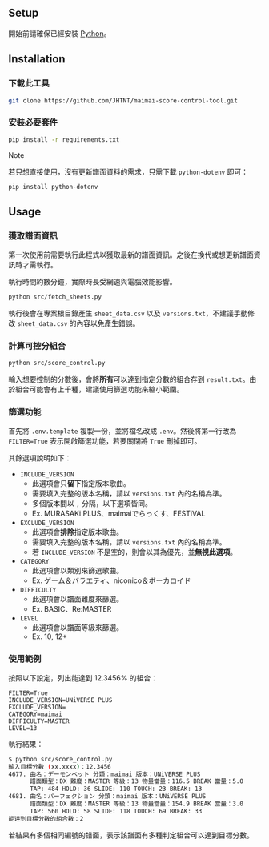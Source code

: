 ## Setup

開始前請確保已經安裝 [Python](https://www.python.org/)。

## Installation

### 下載此工具

```bash
git clone https://github.com/JHTNT/maimai-score-control-tool.git
```

### 安裝必要套件

```bash
pip install -r requirements.txt
```

> [!Note]
> 若只想直接使用，沒有更新譜面資料的需求，只需下載 `python-dotenv` 即可：
>
> ```bash
> pip install python-dotenv
> ```

## Usage

### 獲取譜面資訊

第一次使用前需要執行此程式以獲取最新的譜面資訊。之後在換代或想更新譜面資訊時才需執行。

執行時間約數分鐘，實際時長受網速與電腦效能影響。

```bash
python src/fetch_sheets.py
```

執行後會在專案根目錄產生 `sheet_data.csv` 以及 `versions.txt`，不建議手動修改 `sheet_data.csv` 的內容以免產生錯誤。

### 計算可控分組合

```bash
python src/score_control.py
```

輸入想要控制的分數後，會將**所有**可以達到指定分數的組合存到 `result.txt`。由於組合可能會有上千種，建議使用篩選功能來縮小範圍。

### 篩選功能

首先將 `.env.template` 複製一份，並將檔名改成 `.env`。然後將第一行改為 `FILTER=True` 表示開啟篩選功能，若要關閉將 `True` 刪掉即可。

其餘選項說明如下：

- `INCLUDE_VERSION`
  - 此選項會只**留下**指定版本歌曲。
  - 需要填入完整的版本名稱，請以 `versions.txt` 內的名稱為準。
  - 多個版本間以 `,` 分隔，以下選項皆同。
  - Ex. MURASAKi PLUS、maimaiでらっくす、FESTiVAL
- `EXCLUDE_VERSION`
  - 此選項會**排除**指定版本歌曲。
  - 需要填入完整的版本名稱，請以 `versions.txt` 內的名稱為準。
  - 若 `INCLUDE_VERSION` 不是空的，則會以其為優先，並**無視此選項**。
- `CATEGORY`
  - 此選項會以類別來篩選歌曲。
  - Ex. ゲーム＆バラエティ、niconico＆ボーカロイド
- `DIFFICULTY`
  - 此選項會以譜面難度來篩選。
  - Ex. BASIC、Re:MASTER
- `LEVEL`
  - 此選項會以譜面等級來篩選。
  - Ex. 10, 12+

### 使用範例

按照以下設定，列出能達到 12.3456% 的組合：

```
FILTER=True
INCLUDE_VERSION=UNiVERSE PLUS
EXCLUDE_VERSION=
CATEGORY=maimai
DIFFICULTY=MASTER
LEVEL=13
```

執行結果：

```bash
$ python src/score_control.py 
輸入目標分數 (xx.xxxx)：12.3456
4677. 曲名：デーモンベット 分類：maimai 版本：UNiVERSE PLUS
      譜面類型：DX 難度：MASTER 等級：13 物量當量：116.5 BREAK 當量：5.0
      TAP: 484 HOLD: 36 SLIDE: 110 TOUCH: 23 BREAK: 13
4681. 曲名：パーフェクション 分類：maimai 版本：UNiVERSE PLUS
      譜面類型：DX 難度：MASTER 等級：13 物量當量：154.9 BREAK 當量：3.0
      TAP: 560 HOLD: 58 SLIDE: 118 TOUCH: 69 BREAK: 33
能達到目標分數的組合數：2
```

若結果有多個相同編號的譜面，表示該譜面有多種判定組合可以達到目標分數。
